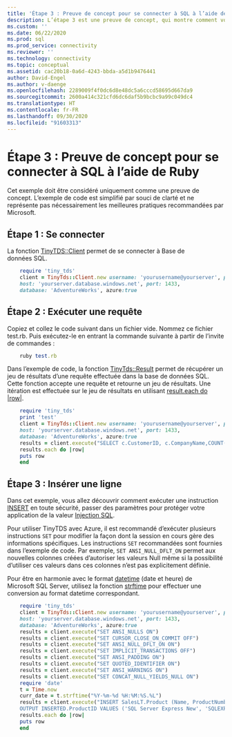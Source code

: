 ```yaml
---
title: 'Étape 3 : Preuve de concept pour se connecter à SQL à l’aide de Ruby'
description: L’étape 3 est une preuve de concept, qui montre comment vous pouvez vous connecter à SQL Server à l’aide de Ruby. Les exemples de base illustrent la sélection et l’insertion de données.
ms.custom: ''
ms.date: 06/22/2020
ms.prod: sql
ms.prod_service: connectivity
ms.reviewer: ''
ms.technology: connectivity
ms.topic: conceptual
ms.assetid: cac20b18-0a6d-4243-bbda-a5d1b9476441
author: David-Engel
ms.author: v-daenge
ms.openlocfilehash: 2289009f4f0dc6d8e48dc5a6cccd58695d667da9
ms.sourcegitcommit: 2600a414c321cfd6dc6daf5b9bcbc9a99c049dc4
ms.translationtype: HT
ms.contentlocale: fr-FR
ms.lasthandoff: 09/30/2020
ms.locfileid: "91603313"
---
```

# <a name="step-3-proof-of-concept-connecting-to-sql-using-ruby"></a>Étape 3 : Preuve de concept pour se connecter à SQL à l’aide de Ruby

Cet exemple doit être considéré uniquement comme une preuve de concept.  L’exemple de code est simplifié par souci de clarté et ne représente pas nécessairement les meilleures pratiques recommandées par Microsoft.  
  
## <a name="step-1--connect"></a>Étape 1 :  Se connecter  
  
La fonction [TinyTDS::Client](https://github.com/rails-sqlserver/tiny_tds) permet de se connecter à Base de données SQL.  
  
```ruby
    require 'tiny_tds'  
    client = TinyTds::Client.new username: 'yourusername@yourserver', password: 'yourpassword',  
    host: 'yourserver.database.windows.net', port: 1433,  
    database: 'AdventureWorks', azure:true  
```  
  
## <a name="step-2--execute-a-query"></a>Étape 2 :  Exécuter une requête  
  
Copiez et collez le code suivant dans un fichier vide. Nommez ce fichier test.rb. Puis exécutez-le en entrant la commande suivante à partir de l’invite de commandes :  
  
```ruby
    ruby test.rb  
```
  
Dans l’exemple de code, la fonction [TinyTds::Result](https://github.com/rails-sqlserver/tiny_tds) permet de récupérer un jeu de résultats d’une requête effectuée dans la base de données SQL. Cette fonction accepte une requête et retourne un jeu de résultats. Une itération est effectuée sur le jeu de résultats en utilisant [result.each do |row|](https://github.com/rails-sqlserver/tiny_tds).  
  
```ruby 
    require 'tiny_tds'    
    print 'test'       
    client = TinyTds::Client.new username: 'yourusername@yourserver', password: 'yourpassword',  
    host: 'yourserver.database.windows.net', port: 1433,  
    database: 'AdventureWorks', azure:true  
    results = client.execute("SELECT c.CustomerID, c.CompanyName,COUNT(soh.SalesOrderID) AS OrderCount FROM SalesLT.Customer AS c LEFT OUTER JOIN SalesLT.SalesOrderHeader AS soh ON c.CustomerID = soh.CustomerID GROUP BY c.CustomerID, c.CompanyName ORDER BY OrderCount DESC")  
    results.each do |row|  
    puts row  
    end  
```  
  
## <a name="step-3--insert-a-row"></a>Étape 3 :  Insérer une ligne  
  
Dans cet exemple, vous allez découvrir comment exécuter une instruction [INSERT](../../t-sql/statements/insert-transact-sql.md) en toute sécurité, passer des paramètres pour protéger votre application de la valeur [Injection SQL](../../relational-databases/tables/primary-and-foreign-key-constraints.md).    
  
Pour utiliser TinyTDS avec Azure, il est recommandé d’exécuter plusieurs instructions `SET` pour modifier la façon dont la session en cours gère des informations spécifiques. Les instructions `SET` recommandées sont fournies dans l’exemple de code. Par exemple, `SET ANSI_NULL_DFLT_ON` permet aux nouvelles colonnes créées d’autoriser les valeurs Null même si la possibilité d’utiliser ces valeurs dans ces colonnes n’est pas explicitement définie.  
  
Pour être en harmonie avec le format [datetime](../../t-sql/data-types/datetime-transact-sql.md) (date et heure) de Microsoft SQL Server, utilisez la fonction [strftime](https://ruby-doc.org/core-2.2.0/Time.html#method-i-strftime) pour effectuer une conversion au format datetime correspondant.  
  
```ruby
    require 'tiny_tds'  
    client = TinyTds::Client.new username: 'yourusername@yourserver', password: 'yourpassword',  
    host: 'yourserver.database.windows.net', port: 1433,  
    database: 'AdventureWorks', azure:true  
    results = client.execute("SET ANSI_NULLS ON")  
    results = client.execute("SET CURSOR_CLOSE_ON_COMMIT OFF")  
    results = client.execute("SET ANSI_NULL_DFLT_ON ON")  
    results = client.execute("SET IMPLICIT_TRANSACTIONS OFF")  
    results = client.execute("SET ANSI_PADDING ON")  
    results = client.execute("SET QUOTED_IDENTIFIER ON")  
    results = client.execute("SET ANSI_WARNINGS ON")  
    results = client.execute("SET CONCAT_NULL_YIELDS_NULL ON")  
    require 'date'  
    t = Time.now  
    curr_date = t.strftime("%Y-%m-%d %H:%M:%S.%L")  
    results = client.execute("INSERT SalesLT.Product (Name, ProductNumber, StandardCost, ListPrice, SellStartDate)  
    OUTPUT INSERTED.ProductID VALUES ('SQL Server Express New', 'SQLEXPRESS New', 0, 0, '#{curr_date}' )")  
    results.each do |row|  
    puts row  
    end  
```
